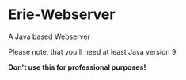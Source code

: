# Erie-Webserver
A Java based Webserver

Please note, that you'll need at least Java version 9.

**Don't use this for professional purposes!**
